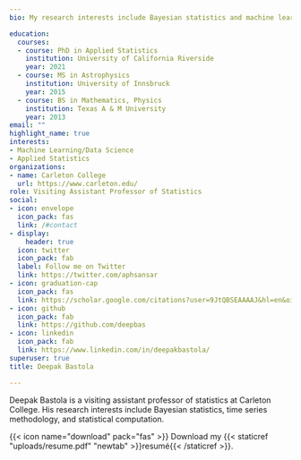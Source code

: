 ```yaml
---
bio: My research interests include Bayesian statistics and machine learning.

education:
  courses:
  - course: PhD in Applied Statistics
    institution: University of California Riverside
    year: 2021
  - course: MS in Astrophysics
    institution: University of Innsbruck
    year: 2015
  - course: BS in Mathematics, Physics
    institution: Texas A & M University
    year: 2013
email: ""
highlight_name: true
interests:
- Machine Learning/Data Science
- Applied Statistics
organizations:
- name: Carleton College
  url: https://www.carleton.edu/
role: Visiting Assistant Professor of Statistics
social:
- icon: envelope
  icon_pack: fas
  link: /#contact
- display:
    header: true
  icon: twitter
  icon_pack: fab
  label: Follow me on Twitter
  link: https://twitter.com/aphsansar
- icon: graduation-cap
  icon_pack: fas
  link: https://scholar.google.com/citations?user=9JtQBSEAAAAJ&hl=en&oi=ao
- icon: github
  icon_pack: fab
  link: https://github.com/deepbas
- icon: linkedin
  icon_pack: fab
  link: https://www.linkedin.com/in/deepakbastola/
superuser: true
title: Deepak Bastola

---
```


Deepak Bastola is a visiting assistant professor of statistics at Carleton College. His research interests include Bayesian statistics, time series methodology, and statistical computation. 

{{< icon name="download" pack="fas" >}} Download my {{< staticref "uploads/resume.pdf" "newtab" >}}resumé{{< /staticref >}}.
